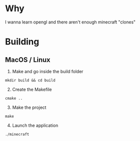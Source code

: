 # Why
I wanna learn opengl and there aren't enough minecraft "clones"
# Building
## MacOS / Linux
1. Make and go inside the build folder

`mkdir build && cd build`

2. Create the Makefile

`cmake ..`

3. Make the project

`make`

4. Launch the application

`./minecraft`
